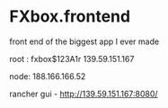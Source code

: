 # FXbox.frontend
front end of the biggest app I ever made

root : fxbox$123A1r
139.59.151.167

node:
188.166.166.52

rancher gui - http://139.59.151.167:8080/
